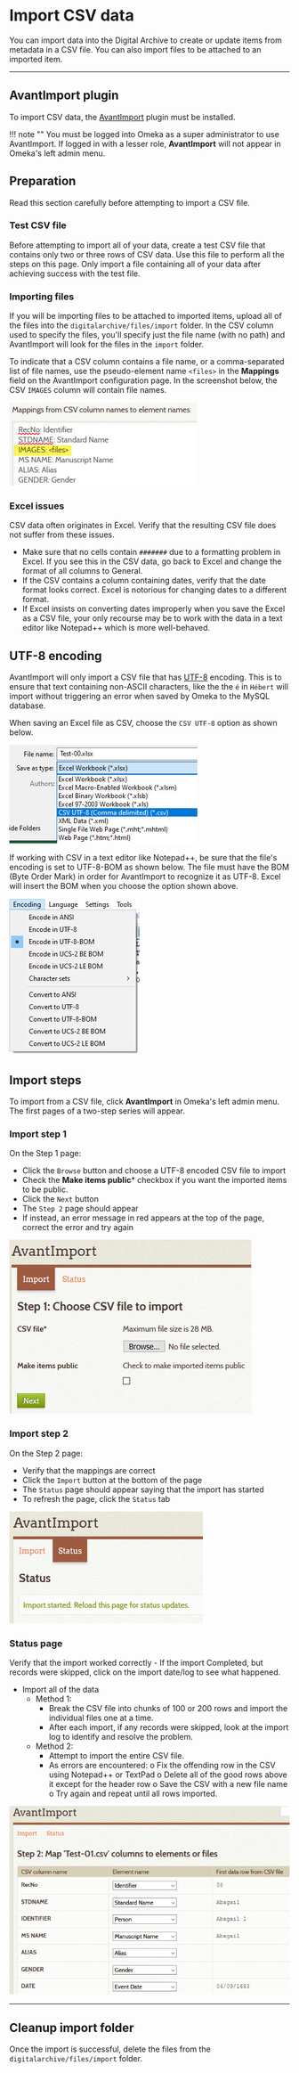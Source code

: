 # Import CSV data

You can import data into the Digital Archive to create or update items from metadata in a CSV file.
You can also import files to be attached to an imported item.

---

## AvantImport plugin
To import CSV data, the [AvantImport](../plugins/avantimport.md) plugin must be installed.

!!! note ""
    You must be logged into Omeka as a super administrator to use AvantImport. If logged in with a lesser
    role, **AvantImport** will not appear in Omeka's left admin menu.

## Preparation

Read this section carefully before attempting to import a CSV file.

### Test CSV file

Before attempting to import all of your data, create a test CSV file that contains only two or three
rows of CSV data. Use this file to perform all the steps on this page. Only import a file containing
all of your data after achieving success with the test file. 

### Importing files

If you will be importing files to be attached to imported items, upload all of the files into the
`digitalarchive/files/import` folder. In the CSV column used to specify the files, you'll specify just
the file name (with no path) and AvantImport will look for the files in the `import` folder.

To indicate that a CSV column contains a file name, or a comma-separated list of file names, use the
pseudo-element name `<files>` in the **Mappings** field on the AvantImport configuration page. In the
screenshot below, the CSV `IMAGES` column will contain file names.

![importing files](import-csv-3.jpg)

### Excel issues
CSV data often originates in Excel. Verify that the resulting CSV file does not suffer from these issues.

-   Make sure that no cells contain `#######` due to a formatting problem in Excel. If you see this in the
    CSV data, go back to Excel and change the format of all columns to General.
-	If the CSV contains a column containing dates, verify that the date format looks correct. Excel is
    notorious for changing dates to a different format.
-   If Excel insists on converting dates improperly when you save the Excel as a CSV file, your only
    recourse may be to work with the data in a text editor like Notepad++ which is more well-behaved.
    

## UTF-8 encoding
AvantImport will only import a CSV file that has [UTF-8](https://en.wikipedia.org/wiki/UTF-8) encoding.
This is to ensure that text containing non-ASCII characters, like the the `é` in `Hébert` will import
without triggering an error when saved by Omeka to the MySQL database.

When saving an Excel file as CSV, choose the `CSV UTF-8` option as shown below.

![UTF-8 format](import-csv-1.jpg)

If working with CSV in a text editor like Notepad++, be sure that the file's encoding is set to UTF-8-BOM
as shown below. The file must have the BOM (Byte Order Mark) in order for AvantImport to recognize it as UTF-8.
Excel will insert the BOM when you choose the option shown above.

![UTF-8 format](import-csv-2.jpg)

## Import steps
To import from a CSV file, click **AvantImport** in Omeka's left admin menu. The first pages of a two-step
series will appear.

### Import step 1
On the Step 1 page:

-	Click the `Browse` button and choose a UTF-8 encoded CSV file to import
-   Check the **Make items public*** checkbox if you want the imported items to be public.
-	Click the `Next` button
-   The `Step 2` page should appear
-   If instead, an error message in red appears at the top of the page, correct the error and try again

![UTF-8 format](import-csv-4.jpg)


### Import step 2
On the Step 2 page:

-	Verify that the mappings are correct
-   Click the `Import` button at the bottom of the page
-   The `Status` page should appear saying that the import has started
-   To refresh the page, click the `Status` tab

![UTF-8 format](import-csv-6.jpg)

### Status page

Verify that the import worked correctly
    -	If the import Completed, but records were skipped, click on the import date/log to see what happened.
-	Import all of the data
    -	Method  1:
        -	Break the CSV file into chunks of 100 or 200 rows and import the individual files one at a time.
        -	After each import, if any records were skipped, look at the import log to identify and resolve the problem.
    -	Method 2:
        -	Attempt to import the entire CSV file.
        -	As errors are encountered:
            o	Fix the offending row in the CSV using Notepad++ or TextPad
            o	Delete all of the good rows above it except for the header row
            o	Save the CSV with a new file name
            o	Try again and repeat until all rows imported.

![UTF-8 format](import-csv-5.jpg)

---

## Cleanup import folder
Once the import is successful, delete the files from the  `digitalarchive/files/import` folder.


